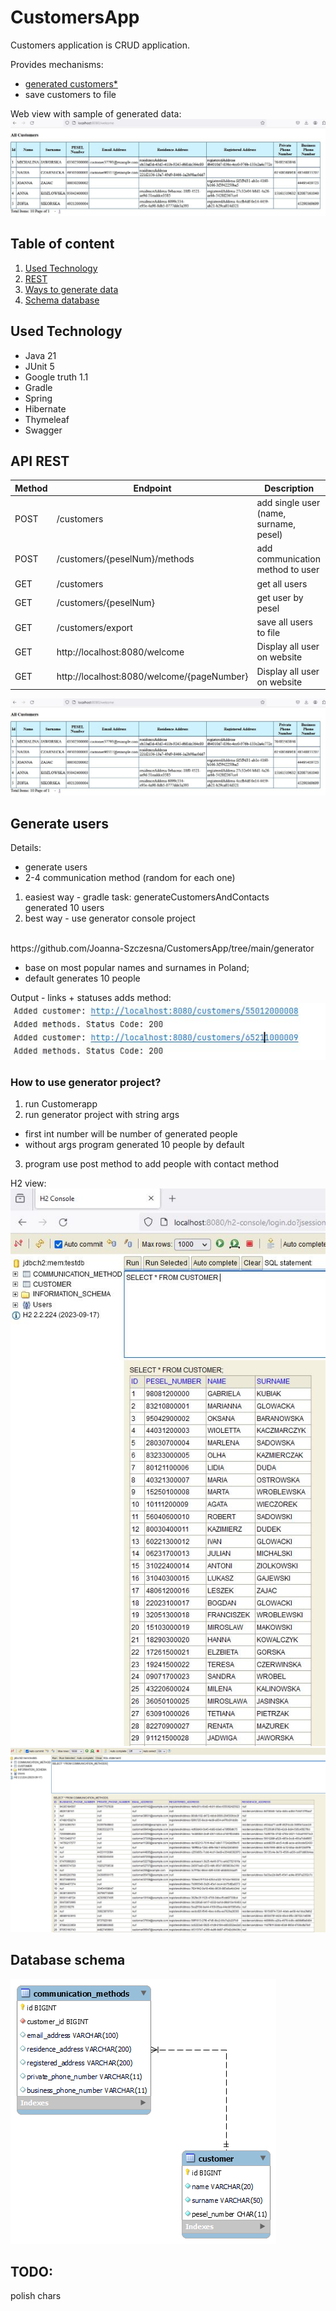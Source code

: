 # CustomersApp

Customers application is CRUD application. 

Provides mechanisms:

- [generated customers*](#generate-users)
- save customers to file


Web view with sample of generated data:
<img src="/images/view-welcome.JPG">

## Table of content

1. [Used Technology](#used-technology-and-lib)
1. [REST](#api-rest)
1. [Ways to generate data](#generate-users)
1. [Schema database](#database-schema)

## Used Technology

- Java 21
- JUnit 5
- Google truth 1.1
- Gradle
- Spring 
- Hibernate
- Thymeleaf
- Swagger


## API REST

| Method    | Endpoint |   Description  |
|-----------|----------|-------------|
| POST    | /customers    | add single user (name, surname, pesel) |
| POST | /customers/{peselNum}/methods     | add communication method to user |
| GET | /customers    | get all users |
| GET | /customers/{peselNum}    | get user by pesel |
| GET | /customers/export    | save all users to file |
| GET | http://localhost:8080/welcome   | Display all user on website|
| GET | http://localhost:8080/welcome/{pageNumber}     |Display all user on website|

<img src="/images/view-welcome.JPG">

## Generate users

Details: 
* generate users 
* 2-4 communication method (random for each one)

1. easiest way - gradle task: generateCustomersAndContacts </br>
generated 10 users
1. best way - use generator console project
</br>
https://github.com/Joanna-Szczesna/CustomersApp/tree/main/generator

* base on most popular names and surnames in Poland;
* default generates 10 people

Output - links + statuses adds method:
</br>
<img src="/images/customer_generator_output.JPG">

### How to use generator project?

1. run Customerapp
2. run generator project with string args 
* first int number will be number of generated people
* without args program generated 10 people by default
3. program use post method to add people with contact method


H2 view:
<img src="/images/h2_console.JPG">
<img src="/images/h2_console_methods.JPG">

## Database schema

<img src="/images/costumerDB_schema.png">


## TODO:
polish chars


